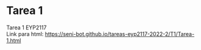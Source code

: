 # Tarea 1 
Tarea 1 EYP2117\
Link para html: https://seni-bot.github.io/tareas-eyp2117-2022-2/T1/Tarea-1.html